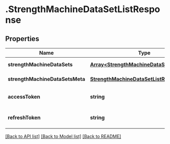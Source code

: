 # .StrengthMachineDataSetListResponse

## Properties

Name | Type | Description | Notes
------------ | ------------- | ------------- | -------------
**strengthMachineDataSets** | [**Array&lt;StrengthMachineDataSetData&gt;**](StrengthMachineDataSetData.md) |  | [default to undefined]
**strengthMachineDataSetsMeta** | [**StrengthMachineDataSetListResponseMeta**](StrengthMachineDataSetListResponseMeta.md) |  | [default to undefined]
**accessToken** | **string** |  | [optional] [default to undefined]
**refreshToken** | **string** |  | [optional] [default to undefined]


[[Back to API list]](../README.md#documentation-for-api-endpoints) [[Back to Model list]](../README.md#documentation-for-models) [[Back to README]](../README.md)
